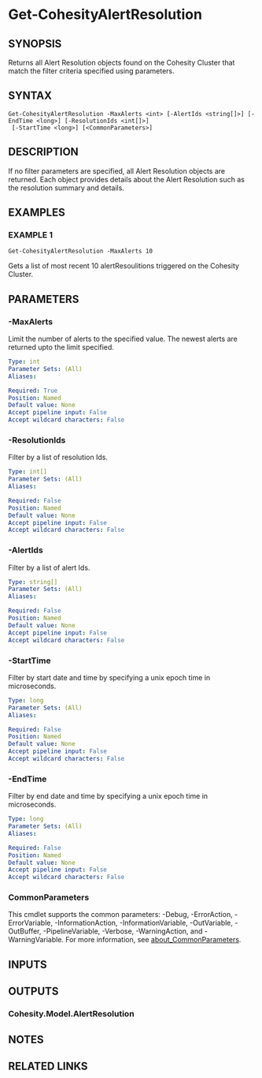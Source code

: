 # Get-CohesityAlertResolution

## SYNOPSIS
Returns all Alert Resolution objects found on the Cohesity Cluster that match the filter criteria specified using parameters.

## SYNTAX

```
Get-CohesityAlertResolution -MaxAlerts <int> [-AlertIds <string[]>] [-EndTime <long>] [-ResolutionIds <int[]>]
 [-StartTime <long>] [<CommonParameters>]
```

## DESCRIPTION
If no filter parameters are specified, all Alert Resolution objects are returned.
Each object provides details about the Alert Resolution such as the resolution summary and details.

## EXAMPLES

### EXAMPLE 1
```
Get-CohesityAlertResolution -MaxAlerts 10
```

Gets a list of most recent 10 alertResoulitions triggered on the Cohesity Cluster.

## PARAMETERS

### -MaxAlerts
Limit the number of alerts to the specified value.
The newest alerts are returned upto the limit specified.

```yaml
Type: int
Parameter Sets: (All)
Aliases:

Required: True
Position: Named
Default value: None
Accept pipeline input: False
Accept wildcard characters: False
```

### -ResolutionIds
Filter by a list of resolution Ids.

```yaml
Type: int[]
Parameter Sets: (All)
Aliases:

Required: False
Position: Named
Default value: None
Accept pipeline input: False
Accept wildcard characters: False
```

### -AlertIds
Filter by a list of alert Ids.

```yaml
Type: string[]
Parameter Sets: (All)
Aliases:

Required: False
Position: Named
Default value: None
Accept pipeline input: False
Accept wildcard characters: False
```

### -StartTime
Filter by start date and time by specifying a unix epoch time in microseconds.

```yaml
Type: long
Parameter Sets: (All)
Aliases:

Required: False
Position: Named
Default value: None
Accept pipeline input: False
Accept wildcard characters: False
```

### -EndTime
Filter by end date and time by specifying a unix epoch time in microseconds.

```yaml
Type: long
Parameter Sets: (All)
Aliases:

Required: False
Position: Named
Default value: None
Accept pipeline input: False
Accept wildcard characters: False
```

### CommonParameters
This cmdlet supports the common parameters: -Debug, -ErrorAction, -ErrorVariable, -InformationAction, -InformationVariable, -OutVariable, -OutBuffer, -PipelineVariable, -Verbose, -WarningAction, and -WarningVariable. For more information, see [about_CommonParameters](http://go.microsoft.com/fwlink/?LinkID=113216).

## INPUTS

## OUTPUTS

### Cohesity.Model.AlertResolution
## NOTES

## RELATED LINKS
